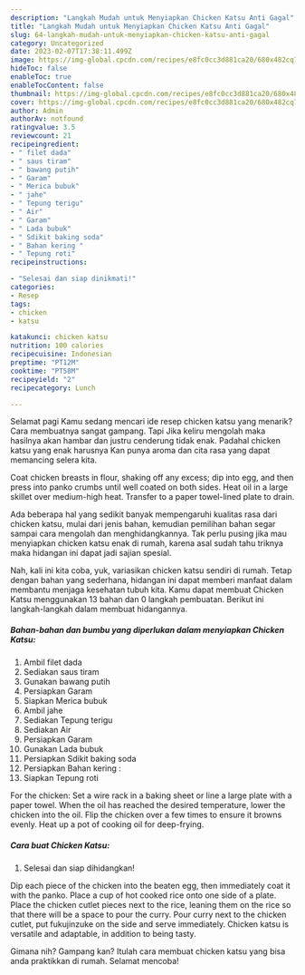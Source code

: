 ```yaml
---
description: "Langkah Mudah untuk Menyiapkan Chicken Katsu Anti Gagal"
title: "Langkah Mudah untuk Menyiapkan Chicken Katsu Anti Gagal"
slug: 64-langkah-mudah-untuk-menyiapkan-chicken-katsu-anti-gagal
category: Uncategorized
date: 2023-02-07T17:38:11.499Z
image: https://img-global.cpcdn.com/recipes/e8fc0cc3d881ca20/680x482cq70/chicken-katsu-foto-resep-utama.jpg
hideToc: false
enableToc: true
enableTocContent: false
thumbnail: https://img-global.cpcdn.com/recipes/e8fc0cc3d881ca20/680x482cq70/chicken-katsu-foto-resep-utama.jpg
cover: https://img-global.cpcdn.com/recipes/e8fc0cc3d881ca20/680x482cq70/chicken-katsu-foto-resep-utama.jpg
author: Admin
authorAv: notfound
ratingvalue: 3.5
reviewcount: 21
recipeingredient:
- " filet dada"
- " saus tiram"
- " bawang putih"
- " Garam"
- " Merica bubuk"
- " jahe"
- " Tepung terigu"
- " Air"
- " Garam"
- " Lada bubuk"
- " Sdikit baking soda"
- " Bahan kering "
- " Tepung roti"
recipeinstructions:

- "Selesai dan siap dinikmati!"
categories:
- Resep
tags:
- chicken
- katsu

katakunci: chicken katsu 
nutrition: 100 calories
recipecuisine: Indonesian
preptime: "PT12M"
cooktime: "PT58M"
recipeyield: "2"
recipecategory: Lunch

---
```



Selamat pagi Kamu sedang mencari ide resep chicken katsu yang menarik? Cara membuatnya sangat gampang. Tapi Jika keliru mengolah maka hasilnya akan hambar dan justru cenderung tidak enak. Padahal chicken katsu yang enak harusnya Kan punya aroma dan cita rasa yang dapat memancing selera kita.


Coat chicken breasts in flour, shaking off any excess; dip into egg, and then press into panko crumbs until well coated on both sides. Heat oil in a large skillet over medium-high heat. Transfer to a paper towel-lined plate to drain.

Ada beberapa hal yang sedikit banyak mempengaruhi kualitas rasa dari chicken katsu, mulai dari jenis bahan, kemudian pemilihan bahan segar sampai cara mengolah dan menghidangkannya. Tak perlu pusing jika mau menyiapkan chicken katsu enak di rumah, karena asal sudah tahu triknya maka hidangan ini dapat jadi sajian spesial.


Nah, kali ini kita coba, yuk, variasikan chicken katsu sendiri di rumah. Tetap dengan bahan yang sederhana, hidangan ini dapat memberi manfaat dalam membantu menjaga kesehatan tubuh kita. Kamu dapat membuat Chicken Katsu menggunakan 13 bahan dan 0 langkah pembuatan. Berikut ini langkah-langkah dalam membuat hidangannya.

<!--inarticleads1-->

##### Bahan-bahan dan bumbu yang diperlukan dalam menyiapkan Chicken Katsu:

1. Ambil  filet dada
1. Sediakan  saus tiram
1. Gunakan  bawang putih
1. Persiapkan  Garam
1. Siapkan  Merica bubuk
1. Ambil  jahe
1. Sediakan  Tepung terigu
1. Sediakan  Air
1. Persiapkan  Garam
1. Gunakan  Lada bubuk
1. Persiapkan  Sdikit baking soda
1. Persiapkan  Bahan kering :
1. Siapkan  Tepung roti


For the chicken: Set a wire rack in a baking sheet or line a large plate with a paper towel. When the oil has reached the desired temperature, lower the chicken into the oil. Flip the chicken over a few times to ensure it browns evenly. Heat up a pot of cooking oil for deep-frying. 

<!--inarticleads2-->

##### Cara buat Chicken Katsu:


1. Selesai dan siap dihidangkan!

Dip each piece of the chicken into the beaten egg, then immediately coat it with the panko. Place a cup of hot cooked rice onto one side of a plate. Place the chicken cutlet pieces next to the rice, leaning them on the rice so that there will be a space to pour the curry. Pour curry next to the chicken cutlet, put fukujinzuke on the side and serve immediately. Chicken katsu is versatile and adaptable, in addition to being tasty. 

Gimana nih? Gampang kan? Itulah cara membuat chicken katsu yang bisa anda praktikkan di rumah. Selamat mencoba!
